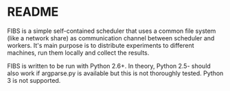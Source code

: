 # README #

FIBS is a simple self-contained scheduler that uses a common file system (like a network share) as communication channel between scheduler and workers. It's main purpose is to distribute experiments to different machines, run them locally and collect the results.

FIBS is written to be run with Python 2.6+. In theory, Python 2.5- should also work if argparse.py is available but this is not thoroughly tested. Python 3 is not supported.
